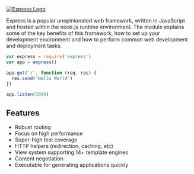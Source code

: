 [![Express Logo](https://i.cloudup.com/zfY6lL7eFa-3000x3000.png)](http://expressjs.com/)

Express is a popular unopinionated web framework, written in JavaScript and hosted within the node.js runtime environment. The module explains some of the key benefits of this framework, how to set up your development environment and how to perform common web development and deployment tasks.

```js
var express = require('express')
var app = express()

app.get('/', function (req, res) {
  res.send('Hello World')
})

app.listen(3000)
```

## Features

  * Robust routing
  * Focus on high performance
  * Super-high test coverage
  * HTTP helpers (redirection, caching, etc)
  * View system supporting 14+ template engines
  * Content negotiation
  * Executable for generating applications quickly
